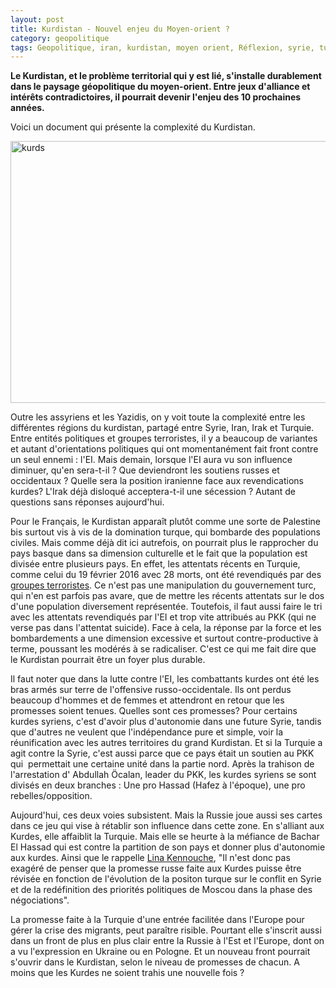 ```yaml
---
layout: post
title: Kurdistan - Nouvel enjeu du Moyen-orient ?
category: geopolitique
tags: Geopolitique, iran, kurdistan, moyen orient, Réflexion, syrie, turquie
---
```

**Le Kurdistan, et le problème territorial qui y est lié, s'installe durablement dans le paysage géopolitique du moyen-orient. Entre jeux d'alliance et intérêts contradictoires, il pourrait devenir l'enjeu des 10 prochaines années.**

Voici un document qui présente la complexité du Kurdistan.

<img class="alignnone size-full wp-image-18351" src="http://cheziceman.files.wordpress.com/2016/03/kurds.jpg" alt="kurds" width="700" height="419" />

Outre les assyriens et les Yazidis, on y voit toute la complexité entre les différentes régions du kurdistan, partagé entre Syrie, Iran, Irak et Turquie. Entre entités politiques et groupes terroristes, il y a beaucoup de variantes et autant d'orientations politiques qui ont momentanément fait front contre un seul ennemi : l'EI. Mais demain, lorsque l'EI aura vu son influence diminuer, qu'en sera-t-il ? Que deviendront les soutiens russes et occidentaux ? Quelle sera la position iranienne face aux revendications kurdes? L'Irak déjà disloqué acceptera-t-il une sécession ? Autant de questions sans réponses aujourd'hui.

Pour le Français, le Kurdistan apparaît plutôt comme une sorte de Palestine bis surtout vis à vis de la domination turque, qui bombarde des populations civiles. Mais comme déjà dit ici autrefois, on pourrait plus le rapprocher du pays basque dans sa dimension culturelle et le fait que la population est divisée entre plusieurs pays. En effet, les attentats récents en Turquie, comme celui du 19 février 2016 avec 28 morts, ont été revendiqués par des <a href="http://www.lemonde.fr/europe/article/2016/02/19/un-groupe-kurde-revendique-l-attentat-d-ankara_4868701_3214.html">groupes terroristes</a>. Ce n'est pas une manipulation du gouvernement turc, qui n'en est parfois pas avare, que de mettre les récents attentats sur le dos d'une population diversement représentée. Toutefois, il faut aussi faire le tri avec les attentats revendiqués par l'EI et trop vite attribués au PKK (qui ne verse pas dans l'attentat suicide). Face à cela, la réponse par la force et les bombardements a une dimension excessive et surtout contre-productive à terme, poussant les modérés à se radicaliser. C'est ce qui me fait dire que le Kurdistan pourrait être un foyer plus durable.

Il faut noter que dans la lutte contre l'EI, les combattants kurdes ont été les bras armés sur terre de l'offensive russo-occidentale. Ils ont perdus beaucoup d'hommes et de femmes et attendront en retour que les promesses soient tenues. Quelles sont ces promesses? Pour certains kurdes syriens, c'est d'avoir plus d'autonomie dans une future Syrie, tandis que d'autres ne veulent que l'indépendance pure et simple, voir la réunification avec les autres territoires du grand Kurdistan. Et si la Turquie a agit contre la Syrie, c'est aussi parce que ce pays était un soutien au PKK qui  permettait une certaine unité dans la partie nord. Après la trahison de l'arrestation d' Abdullah Öcalan, leader du PKK, les kurdes syriens se sont divisés en deux branches : Une pro Hassad (Hafez à l'époque), une pro rebelles/opposition.

Aujourd'hui, ces deux voies subsistent. Mais la Russie joue aussi ses cartes dans ce jeu qui vise à rétablir son influence dans cette zone. En s'alliant aux Kurdes, elle affaiblit la Turquie. Mais elle se heurte à la méfiance de Bachar El Hassad qui est contre la partition de son pays et donner plus d'autonomie aux kurdes. Ainsi que le rappelle <a href="http://www.lorientlejour.com/article/973272/la-partition-de-la-syrie-selon-moscou-gage-aux-kurdes-ou-pression-contre-les-turcs-.html">Lina Kennouche</a>, "Il n'est donc pas exagéré de penser que la promesse russe faite aux Kurdes puisse être révisée en fonction de l'évolution de la positon turque sur le conflit en Syrie et de la redéfinition des priorités politiques de Moscou dans la phase des négociations".

La promesse faite à la Turquie d'une entrée facilitée dans l'Europe pour gérer la crise des migrants, peut paraître risible. Pourtant elle s'inscrit aussi dans un front de plus en plus clair entre la Russie à l'Est et l'Europe, dont on a vu l'expression en Ukraine ou en Pologne. Et un nouveau front pourrait s'ouvrir dans le Kurdistan, selon le niveau de promesses de chacun. A moins que les Kurdes ne soient trahis une nouvelle fois ?
